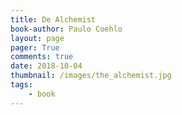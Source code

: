 ```yaml
---
title: De Alchemist
book-author: Paulo Coehlo
layout: page
pager: True
comments: true
date: 2018-10-04
thumbnail: /images/the_alchemist.jpg
tags:
    - book
---
```


